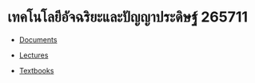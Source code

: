 # เทคโนโลยีอัจฉริยะและปัญญาประดิษฐ์ 265711

- [Documents](https://o365cmu-my.sharepoint.com/:f:/g/personal/nirand_p_cmu_ac_th/Ehkg2cwhr3NFiesgCBczGHYB-AOrpBOKkd9Rnd7LQgxk8Q?e=itrkuy)

- [Lectures](https://o365cmu-my.sharepoint.com/:f:/g/personal/nirand_p_cmu_ac_th/EofcXGq6iWlHiGQ7j4IWc7kBmeQmNhBrxLHhnYR51fyeDA?e=LwYhcJ)

- [Textbooks](https://o365cmu-my.sharepoint.com/:f:/g/personal/nirand_p_cmu_ac_th/ElQk-2TltpZBoMGLLRAIuCMBp0dkVZC7n4dNlBlWanQKPA?e=0g0ZiA)
